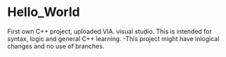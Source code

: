 # Hello_World
First own C++ project, uploaded VIA. visual studio.
This is intended for syntax, logic and general C++ learning.
-This project might have inlogical changes and no use of branches.
